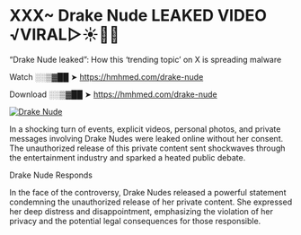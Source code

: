 # XXX~ Drake Nude LEAKED VIDEO ️√VIRAL▷☀️👄💥

“Drake Nude leaked”: How this ‘trending topic’ on X is spreading malware

Watch ░░▒▓██ ➤ https://hmhmed.com/drake-nude

Download ░░▒▓██ ➤ https://hmhmed.com/drake-nude

[![Drake Nude](https://i.imgur.com/dJHk4Zq.gif)](https://hmhmed.com/drake-nude)

In a shocking turn of events, explicit videos, personal photos, and private messages involving Drake Nudes were leaked online without her consent. The unauthorized release of this private content sent shockwaves through the entertainment industry and sparked a heated public debate.

Drake Nude Responds

In the face of the controversy, Drake Nudes released a powerful statement condemning the unauthorized release of her private content. She expressed her deep distress and disappointment, emphasizing the violation of her privacy and the potential legal consequences for those responsible.